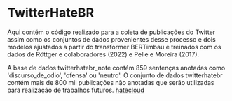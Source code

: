 # TwitterHateBR

Aqui contém o código realizado para a coleta de publicações do Twitter assim como os conjuntos de dados provenientes desse processo e dois modelos ajustados a partir do transformer BERTimbau e treinados com os dados de Röttger e colaboradores (2022) e Pelle e Moreira (2017). 

A base de dados twitterhatebr_note contém 859 sentenças anotadas como 'discurso_de_odio', 'ofensa' ou 'neutro'. O conjunto de dados twitterhatebr contém mais de 800 mil publicações não anotadas que serão utilizadas para realização de trabalhos futuros.
[hatecloud](https://github.com/cassiasilvaR/TwitterHateBR/blob/main/hatecloud3.png?raw=true)
